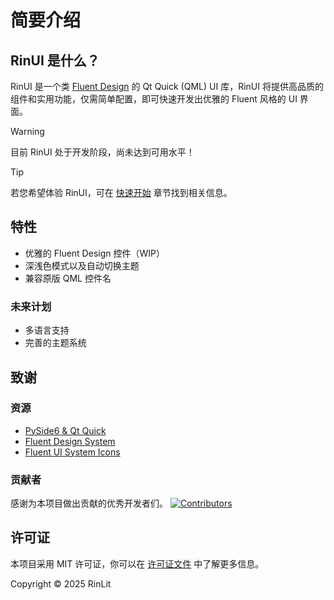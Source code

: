 # 简要介绍

## RinUI 是什么？
RinUI 是一个类 [Fluent Design](https://fluent2.microsoft.design/) 的 Qt Quick (QML) UI 库，RinUI 将提供高品质的组件和实用功能，仅需简单配置，即可快速开发出优雅的 Fluent 风格的 UI 界面。

> [!WARNING]
> 目前 RinUI 处于开发阶段，尚未达到可用水平！

> [!TIP]
> 若您希望体验 RinUI，可在 [快速开始](getting-started) 章节找到相关信息。

## 特性
- 优雅的 Fluent Design 控件（WIP）
- 深浅色模式以及自动切换主题
- 兼容原版 QML 控件名

### 未来计划
- 多语言支持
- 完善的主题系统

## 致谢
### 资源
- [PySide6 & Qt Quick](https://www.qt.io/)
- [Fluent Design System](https://fluent2.microsoft.design/)
- [Fluent UI System Icons](https://github.com/microsoft/fluentui-system-icons/)

### 贡献者
感谢为本项目做出贡献的优秀开发者们。
[![Contributors](http://contrib.nn.ci/api?repo=rinlit-233-shiroko/Rin-UI)](https://github.com/RinLit-233-shiroko/Rin-UI/graphs/contributors)

## 许可证
本项目采用 MIT 许可证，你可以在 [许可证文件](https://github.com/RinLit-233-shiroko/Rin-UI/blob/master/LICENSE) 中了解更多信息。

Copyright © 2025 RinLit
